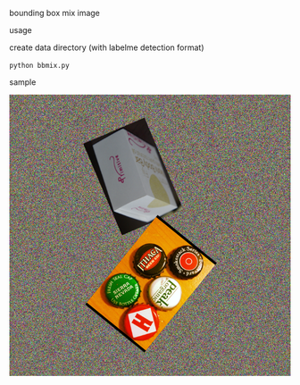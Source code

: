 bounding box mix image

usage

create data directory (with labelme detection format)

`python bbmix.py`

sample

![sample-image](sample.png)
